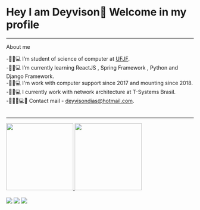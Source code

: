 
# Hey I am Deyvison🤙 Welcome in my profile
<hr>

About me

<div >
-🧔🏽💻 I’m student of science of computer at <a href ="https://www2.ufjf.br/ufjf/"> UFJF</a>.<br>
-🧔🏽💻 I’m currently learning ReactJS , Spring Framework , Python and Django Framework.<br>
-🧔🏽💻 I'm work with computer support since 2017 and mounting since 2018.<br>
-🧔🏽💻 I currently work with network architecture at T-Systems Brasil.<br>
-👨🏽‍💻💻💬 Contact mail - <a href="deyvisondias@hotmail.com">deyvisondias@hotmail.com</a>.<br>
</div>
<br>
<hr>
<div>
  <a href="https://github.com/deyvisongdias" > 
  <img height="180em" src="https://github-readme-stats.vercel.app/api?username=deyvisongdias&show_icons=true&theme=midnight-purple"/>
  <img height="180em" src="https://github-readme-stats.vercel.app/api/top-langs/?username=deyvisongdias&layout=compact&langs_count=16&theme=midnight-purple"/>
</div>
<br>
  <div>
    <a href="https://www.linkedin.com/in/deyvison-gregorio-435301207/"><img src="https://img.shields.io/badge/LinkedIn-0077B5?style=for-the-badge&logo=linkedin&logoColor=white" target="_blanck"></a>
     <a href="https://www.instagram.com/deyvison_dias_/?hl=pt-br"><img src="https://img.shields.io/badge/Instagram-E4405F?style=for-the-badge&logo=instagram&logoColor=white" target="_blanck"></a>
      <a href="https://www.twitch.tv/doczik4"><img src="https://img.shields.io/badge/Twitch-9146FF?style=for-the-badge&logo=twitch&logoColor=white" target="_blanck"></a>
  </div>
